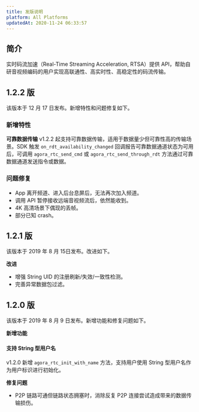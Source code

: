 ```yaml
---
title: 发版说明
platform: All Platforms
updatedAt: 2020-11-24 06:33:57
---
```

## 简介
实时码流加速（Real-Time Streaming Acceleration, RTSA）提供 API，帮助自研音视频编码的用户实现高联通性、高实时性、高稳定性的码流传输。

## 1.2.2 版
该版本于 12 月 17 日发布。新增特性和问题修复如下。

### 新增特性
**可靠数据传输**
v1.2.2 起支持可靠数据传输，适用于数据量少但可靠性高的传输场景。SDK 触发 `on_rdt_availability_changed` 回调报告可靠数据通道状态为可用后，可调用 `agora_rtc_send_cmd` 或 `agora_rtc_send_through_rdt` 方法通过可靠数据通道发送指令或数据。

### 问题修复
* App 离开频道、进入后台息屏后，无法再次加入频道。
* 调用 API 暂停接收远端音视频流后，依然能收到。
* 4K 高清场景下偶现的丢帧。
* 部分已知 crash。

## 1.2.1 版
该版本于 2019 年 8 月 15日发布。改进如下。

**改进**
- 增强 String UID 的注册刷新/失效/一致性检测。
- 完善异常数据包过滤。

## 1.2.0 版
该版本于 2019 年 8 月 9 日发布。新增功能和修复问题如下。

**新增功能**
#### 支持 String 型用户名
v1.2.0 新增 `agora_rtc_init_with_name` 方法，支持用户使用 String 型用户名作为用户标识进行初始化。

**修复问题**
- P2P 链路可通但链路状态拥塞时，消除反复 P2P 连接尝试造成带来的数据传输损伤。